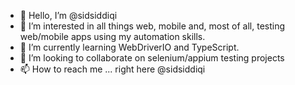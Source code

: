 - 👋 Hello, I’m @sidsiddiqi
- 👀 I’m interested in all things web, mobile and, most of all, testing web/mobile apps using my automation skills.
- 🌱 I’m currently learning WebDriverIO and TypeScript.
- 💞️ I’m looking to collaborate on selenium/appium testing projects
- 📫 How to reach me ... right here @sidsiddiqi

<!---
sidsiddiqi/sidsiddiqi is a ✨ special ✨ repository because its `README.md` (this file) appears on your GitHub profile.
You can click the Preview link to take a look at your changes.
--->
